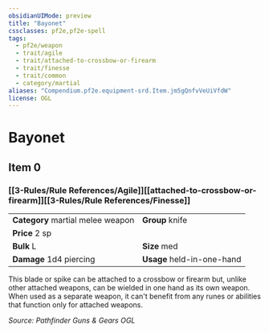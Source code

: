```yaml
---
obsidianUIMode: preview
title: "Bayonet"
cssclasses: pf2e,pf2e-spell
tags:
  - pf2e/weapon
  - trait/agile
  - trait/attached-to-crossbow-or-firearm
  - trait/finesse
  - trait/common
  - category/martial
aliases: "Compendium.pf2e.equipment-srd.Item.jm5gQnfvVeUiVfdW"
license: OGL
---
```

# Bayonet
## Item 0
### [[3-Rules/Rule References/Agile]][[attached-to-crossbow-or-firearm]][[3-Rules/Rule References/Finesse]]

|  |  |
| -- | -- |
| **Category** martial melee weapon | **Group** knife |
| **Price** 2 sp |  |
| **Bulk** L | **Size** med |
| **Damage** 1d4 piercing  | **Usage** held-in-one-hand |



This blade or spike can be attached to a crossbow or firearm but, unlike other attached weapons, can be wielded in one hand as its own weapon. When used as a separate weapon, it can't benefit from any runes or abilities that function only for attached weapons.

*Source: Pathfinder Guns & Gears*
*OGL*
